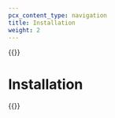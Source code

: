 ```yaml
---
pcx_content_type: navigation
title: Installation
weight: 2
---
```


{{<render file="_railgun-deprecation-notice.md">}}

# Installation


{{<directory-listing>}}
